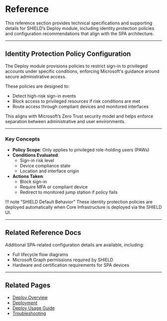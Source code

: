 # Reference

This reference section provides technical specifications and supporting details for SHIELD’s Deploy module, including identity protection policies and configuration recommendations that align with the SPA architecture.

---

## Identity Protection Policy Configuration

The Deploy module provisions policies to restrict sign-in to privileged accounts under specific conditions, enforcing Microsoft's guidance around secure administrative access.

These policies are designed to:

- Detect high-risk sign-in events
- Block access to privileged resources if risk conditions are met
- Route access through compliant devices and monitored interfaces

This aligns with Microsoft’s Zero Trust security model and helps enforce separation between administrative and user environments.

---

### Key Concepts

- **Policy Scope**: Only applies to privileged role-holding users (PAWs)
- **Conditions Evaluated**:
    - Sign-in risk level
    - Device compliance state
    - Location and interface origin
- **Actions Taken**:
    - Block sign-in
    - Require MFA or compliant device
    - Redirect to monitored jump station if policy fails

!!! note "SHIELD Default Behavior"
    These identity protection policies are deployed automatically when Core Infrastructure is deployed via the SHIELD UI.

---

## Related Reference Docs

Additional SPA-related configuration details are available, including:

- Full lifecycle flow diagrams
- Microsoft Graph permissions required by SHIELD
- Hardware and certification requirements for SPA devices

---

## Related Pages

- [Deploy Overview](index.md)
- [Deployment](../Deployment/index.md)
- [Deploy Usage Guide](../Usage-Guide.md)
- [Troubleshooting](../Troubleshooting.md)
